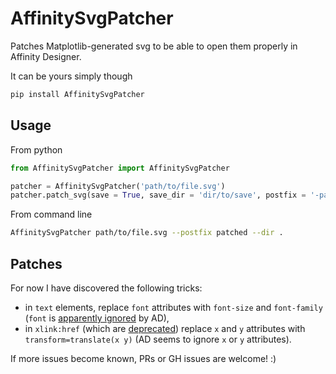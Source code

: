 # AffinitySvgPatcher

Patches Matplotlib-generated svg to be able to open them properly in Affinity Designer.

It can be yours simply though

``` bash
pip install AffinitySvgPatcher
```

## Usage

From python

``` python
from AffinitySvgPatcher import AffinitySvgPatcher

patcher = AffinitySvgPatcher('path/to/file.svg')
patcher.patch_svg(save = True, save_dir = 'dir/to/save', postfix = '-patched')
```

From command line

```bash
AffinitySvgPatcher path/to/file.svg --postfix patched --dir .
```

## Patches

For now I have discovered the following tricks:

* in `text` elements, replace `font` attributes with `font-size` and `font-family` (`font` is [apparently ignored](https://forum.affinity.serif.com/index.php?/topic/173734-font-sizes-in-imported-svg-documents-are-sometimes-interpreted-incorrectly/) by AD),
* in `xlink:href` (which are [deprecated](https://developer.mozilla.org/en-US/docs/Web/SVG/Attribute/xlink:href)) replace `x` and `y` attributes with `transform=translate(x y)` (AD seems to ignore `x` or `y` attributes).

If more issues become known, PRs or GH issues are welcome! :)
